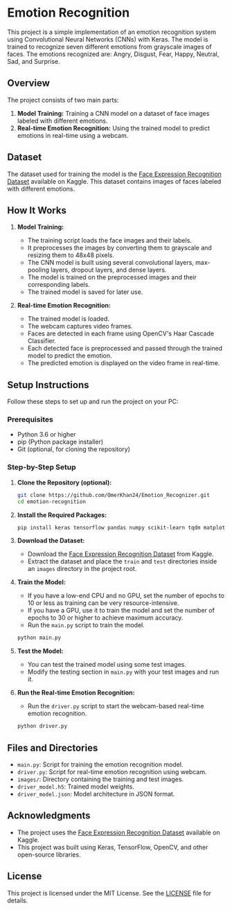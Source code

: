 # Emotion Recognition

This project is a simple implementation of an emotion recognition system using Convolutional Neural Networks (CNNs) with Keras. The model is trained to recognize seven different emotions from grayscale images of faces. The emotions recognized are: Angry, Disgust, Fear, Happy, Neutral, Sad, and Surprise.

## Overview

The project consists of two main parts:
1. **Model Training:** Training a CNN model on a dataset of face images labeled with different emotions.
2. **Real-time Emotion Recognition:** Using the trained model to predict emotions in real-time using a webcam.

## Dataset

The dataset used for training the model is the [Face Expression Recognition Dataset](https://www.kaggle.com/datasets/jonathanoheix/face-expression-recognition-dataset) available on Kaggle. This dataset contains images of faces labeled with different emotions.

## How It Works

1. **Model Training:**
    - The training script loads the face images and their labels.
    - It preprocesses the images by converting them to grayscale and resizing them to 48x48 pixels.
    - The CNN model is built using several convolutional layers, max-pooling layers, dropout layers, and dense layers.
    - The model is trained on the preprocessed images and their corresponding labels.
    - The trained model is saved for later use.

2. **Real-time Emotion Recognition:**
    - The trained model is loaded.
    - The webcam captures video frames.
    - Faces are detected in each frame using OpenCV's Haar Cascade Classifier.
    - Each detected face is preprocessed and passed through the trained model to predict the emotion.
    - The predicted emotion is displayed on the video frame in real-time.

## Setup Instructions

Follow these steps to set up and run the project on your PC:

### Prerequisites

- Python 3.6 or higher
- pip (Python package installer)
- Git (optional, for cloning the repository)

### Step-by-Step Setup

1. **Clone the Repository (optional):**
    ```bash
    git clone https://github.com/OmerKhan24/Emotion_Recognizer.git
    cd emotion-recognition
    ```

2. **Install the Required Packages:**
    ```bash
    pip install keras tensorflow pandas numpy scikit-learn tqdm matplotlib opencv-python
    ```

3. **Download the Dataset:**
    - Download the [Face Expression Recognition Dataset](https://www.kaggle.com/datasets/jonathanoheix/face-expression-recognition-dataset) from Kaggle.
    - Extract the dataset and place the `train` and `test` directories inside an `images` directory in the project root.

4. **Train the Model:**
    - If you have a low-end CPU and no GPU, set the number of epochs to 10 or less as training can be very resource-intensive.
    - If you have a GPU, use it to train the model and set the number of epochs to 30 or higher to achieve maximum accuracy.
    - Run the `main.py` script to train the model.
    ```bash
    python main.py
    ```

5. **Test the Model:**
    - You can test the trained model using some test images.
    - Modify the testing section in `main.py` with your test images and run it.

6. **Run the Real-time Emotion Recognition:**
    - Run the `driver.py` script to start the webcam-based real-time emotion recognition.
    ```bash
    python driver.py
    ```

## Files and Directories

- `main.py`: Script for training the emotion recognition model.
- `driver.py`: Script for real-time emotion recognition using webcam.
- `images/`: Directory containing the training and test images.
- `driver_model.h5`: Trained model weights.
- `driver_model.json`: Model architecture in JSON format.

## Acknowledgments

- The project uses the [Face Expression Recognition Dataset](https://www.kaggle.com/datasets/jonathanoheix/face-expression-recognition-dataset) available on Kaggle.
- This project was built using Keras, TensorFlow, OpenCV, and other open-source libraries.

## License

This project is licensed under the MIT License. See the [LICENSE](https://github.com/OmerKhan24/Emotion_Recognizer/blob/main/LICENSE) file for details.

